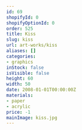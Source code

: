 ```yaml
---
id: 69
shopifyId: 0
shopifyOptionId: 0
order: 525
title: Kiss
slug: kiss
url: art-works/kiss
aliases: []
categories:
- graphics
inStock: false
isVisible: false
height: 60
width: 50
date: 2008-01-01T00:00:00Z
materials:
- paper
- acrylic
price: -1
mainImage: kiss.jpg
---
```


